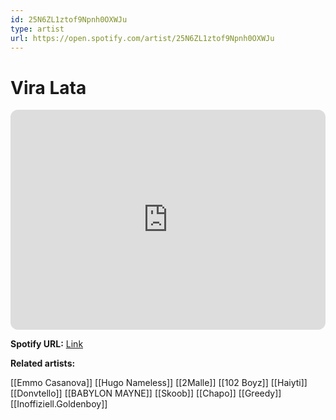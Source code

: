 ```yaml
---
id: 25N6ZL1ztof9Npnh0OXWJu
type: artist
url: https://open.spotify.com/artist/25N6ZL1ztof9Npnh0OXWJu
---
```

# Vira Lata

<iframe style="border-radius:12px" src="https://open.spotify.com/embed/artist/25N6ZL1ztof9Npnh0OXWJu" width="100%" height="352" frameBorder="0" allowfullscreen="" allow="autoplay; clipboard-write; encrypted-media; fullscreen; picture-in-picture" loading="lazy"></iframe>

**Spotify URL:** [Link](https://open.spotify.com/artist/25N6ZL1ztof9Npnh0OXWJu)

**Related artists:**

[[Emmo Casanova]]
[[Hugo Nameless]]
[[2Malle]]
[[102 Boyz]]
[[Haiyti]]
[[Donvtello]]
[[BABYLON MAYNE]]
[[Skoob]]
[[Chapo]]
[[Greedy]]
[[Inoffiziell.Goldenboy]]
